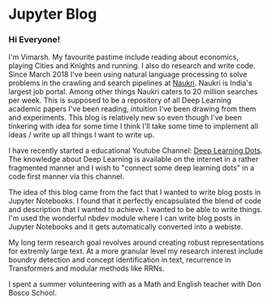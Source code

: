 # Jupyter Blog 



### Hi Everyone! ###

I'm Vimarsh. My favourite pastime include reading about economics, playing Cities and Knights and running. I also do research and write code. Since March 2018 I've been using natural language processing to solve problems in the crawling and search pipelines at [Naukri](https://naukri.com). Naukri is India's largest job portal. Among other things Naukri caters to 20 million searches per week. This is supposed to be a repository of all Deep Learning academic papers I've been reading, intuition I've been drawing from them and experiments. This blog is relatively new so even though I've been tinkering with idea for some time I think I'll take some time to implement all ideas / write up all things I want to write up. 


I have recently started a educational Youtube Channel: [Deep Learning Dots](https://www.youtube.com/channel/UCh510vJ4SkGUfx7_QxTUWhw). The knowledge about Deep Learning is available on the internet in a rather fragmented manner and I wish to "connect some deep learning dots" in a code first manner via this channel. 

The idea of this blog came from the fact that I wanted to write blog posts in Jupyter Notebooks. I found that it perfectly encapsulated the blend of code and description that I wanted to achieve. I wanted to be able to write things. I'm used the wonderful nbdev module where I can write blog posts in Jupyter Notebooks and it gets automatically converted into a webiste. 

My long term research goal revolves around creating robust representations for extremly large text.  At a more granular level my research interest include boundry detection and concept identification in text, recurrence in Transformers and modular methods like RRNs.

I spent a summer volunteering with as a Math and English teacher with Don Bosco School. 

